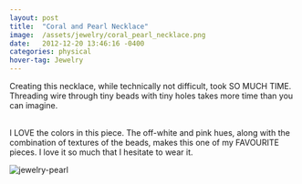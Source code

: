 ```yaml
---
layout: post
title:  "Coral and Pearl Necklace"
image:	/assets/jewelry/coral_pearl_necklace.png
date:   2012-12-20 13:46:16 -0400
categories: physical
hover-tag: Jewelry
---
```

Creating this necklace, while technically not difficult, took SO MUCH TIME. Threading wire through tiny beads with tiny holes takes more time than you can imagine. 
<br><br>

I LOVE the colors in this piece. The off-white and pink hues, along with the combination of textures of the beads, makes this one of my FAVOURITE pieces. I love it so much that I hesitate to wear it.

![jewelry-pearl](/assets/jewelry/coral_pearl_necklace.png)


